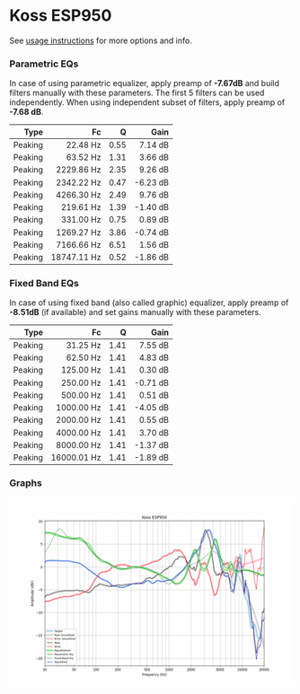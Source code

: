 # Koss ESP950
See [usage instructions](https://github.com/jaakkopasanen/AutoEq#usage) for more options and info.

### Parametric EQs
In case of using parametric equalizer, apply preamp of **-7.67dB** and build filters manually
with these parameters. The first 5 filters can be used independently.
When using independent subset of filters, apply preamp of **-7.68 dB**.

| Type    | Fc          |    Q | Gain     |
|--------:|------------:|-----:|---------:|
| Peaking | 22.48 Hz    | 0.55 | 7.14 dB  |
| Peaking | 63.52 Hz    | 1.31 | 3.66 dB  |
| Peaking | 2229.86 Hz  | 2.35 | 9.26 dB  |
| Peaking | 2342.22 Hz  | 0.47 | -6.23 dB |
| Peaking | 4266.30 Hz  | 2.49 | 9.76 dB  |
| Peaking | 219.61 Hz   | 1.39 | -1.40 dB |
| Peaking | 331.00 Hz   | 0.75 | 0.89 dB  |
| Peaking | 1269.27 Hz  | 3.86 | -0.74 dB |
| Peaking | 7166.66 Hz  | 6.51 | 1.56 dB  |
| Peaking | 18747.11 Hz | 0.52 | -1.86 dB |

### Fixed Band EQs
In case of using fixed band (also called graphic) equalizer, apply preamp of **-8.51dB**
(if available) and set gains manually with these parameters.

| Type    | Fc          |    Q | Gain     |
|--------:|------------:|-----:|---------:|
| Peaking | 31.25 Hz    | 1.41 | 7.55 dB  |
| Peaking | 62.50 Hz    | 1.41 | 4.83 dB  |
| Peaking | 125.00 Hz   | 1.41 | 0.30 dB  |
| Peaking | 250.00 Hz   | 1.41 | -0.71 dB |
| Peaking | 500.00 Hz   | 1.41 | 0.51 dB  |
| Peaking | 1000.00 Hz  | 1.41 | -4.05 dB |
| Peaking | 2000.00 Hz  | 1.41 | 0.55 dB  |
| Peaking | 4000.00 Hz  | 1.41 | 3.70 dB  |
| Peaking | 8000.00 Hz  | 1.41 | -1.37 dB |
| Peaking | 16000.01 Hz | 1.41 | -1.89 dB |

### Graphs
![](./Koss%20ESP950.png)